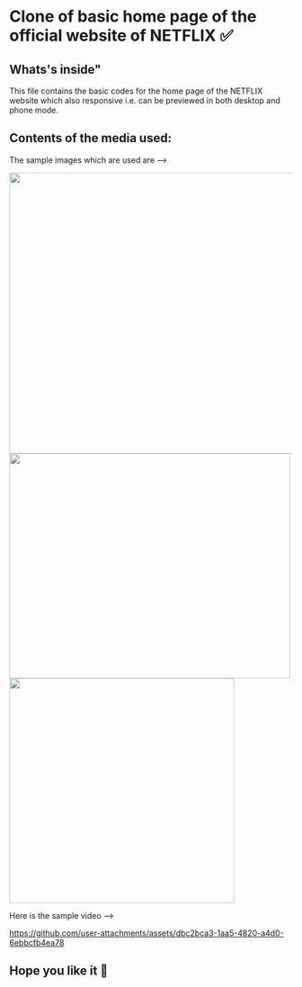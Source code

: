 # Clone of basic home page of the official website of NETFLIX ✅
## Whats's inside"
This file contains the basic codes for the home page of the NETFLIX website which also responsive i.e. can be previewed in both desktop and phone mode.
## Contents of the media used:
The sample images which are used are -->

<img src="https://github.com/user-attachments/assets/eead8f85-505c-4062-bff6-783f0874d44a" height=500px width=800px>

<img src="https://m.media-amazon.com/images/I/51LGj5--KsL.png" height=400px width=500px >

<img src="https://yt3.googleusercontent.com/ytc/AIdro_kEYLzGDp-u_51AaUsR2lMTY5BBxG16nhNnhkNDqnTYGfM=s900-c-k-c0x00ffffff-no-rj" height=400px width=400px>

Here is the sample video -->

https://github.com/user-attachments/assets/dbc2bca3-1aa5-4820-a4d0-6ebbcfb4ea78

## Hope you like it 🙂 

